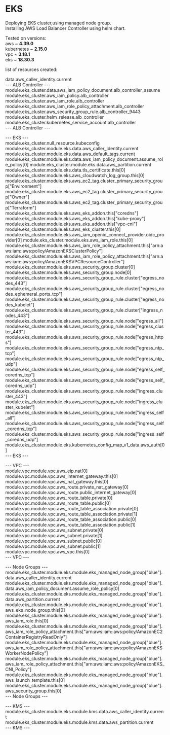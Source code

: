 # EKS
Deploying EKS cluster,using managed node group.  
Installing AWS Load Balancer Controller using helm chart.  

Tested on versions:  
aws ~ **4.39.0**  
kubernetes ~ **2.15.0**  
vpc ~ **3.18.1**  
eks ~ **18.30.3**  
  
list of resources created:  
  
data.aws_caller_identity.current  
--- ALB Controller ---  
module.eks_cluster.data.aws_iam_policy_document.alb_controller_assume  
module.eks_cluster.aws_iam_policy.alb_controller  
module.eks_cluster.aws_iam_role.alb_controller  
module.eks_cluster.aws_iam_role_policy_attachment.alb_controller  
module.eks_cluster.aws_security_group_rule.alb_controller_9443  
module.eks_cluster.helm_release.alb_controller  
module.eks_cluster.kubernetes_service_account.alb_controller  
--- ALB Controller ---  
  
--- EKS ---  
module.eks_cluster.null_resource.kubeconfig  
module.eks_cluster.module.eks.data.aws_caller_identity.current  
module.eks_cluster.module.eks.data.aws_default_tags.current
module.eks_cluster.module.eks.data.aws_iam_policy_document.assume_role_policy[0]
module.eks_cluster.module.eks.data.aws_partition.current
module.eks_cluster.module.eks.data.tls_certificate.this[0]
module.eks_cluster.module.eks.aws_cloudwatch_log_group.this[0]
module.eks_cluster.module.eks.aws_ec2_tag.cluster_primary_security_group["Environment"]
module.eks_cluster.module.eks.aws_ec2_tag.cluster_primary_security_group["Owner"]
module.eks_cluster.module.eks.aws_ec2_tag.cluster_primary_security_group["Terraform"]
module.eks_cluster.module.eks.aws_eks_addon.this["coredns"]
module.eks_cluster.module.eks.aws_eks_addon.this["kube-proxy"]
module.eks_cluster.module.eks.aws_eks_addon.this["vpc-cni"]
module.eks_cluster.module.eks.aws_eks_cluster.this[0]
module.eks_cluster.module.eks.aws_iam_openid_connect_provider.oidc_provider[0]
module.eks_cluster.module.eks.aws_iam_role.this[0]
module.eks_cluster.module.eks.aws_iam_role_policy_attachment.this["arn:aws:iam::aws:policy/AmazonEKSClusterPolicy"]
module.eks_cluster.module.eks.aws_iam_role_policy_attachment.this["arn:aws:iam::aws:policy/AmazonEKSVPCResourceController"]
module.eks_cluster.module.eks.aws_security_group.cluster[0]
module.eks_cluster.module.eks.aws_security_group.node[0]
module.eks_cluster.module.eks.aws_security_group_rule.cluster["egress_nodes_443"]
module.eks_cluster.module.eks.aws_security_group_rule.cluster["egress_nodes_ephemeral_ports_tcp"]
module.eks_cluster.module.eks.aws_security_group_rule.cluster["egress_nodes_kubelet"]
module.eks_cluster.module.eks.aws_security_group_rule.cluster["ingress_nodes_443"]
module.eks_cluster.module.eks.aws_security_group_rule.node["egress_all"]
module.eks_cluster.module.eks.aws_security_group_rule.node["egress_cluster_443"]
module.eks_cluster.module.eks.aws_security_group_rule.node["egress_https"]
module.eks_cluster.module.eks.aws_security_group_rule.node["egress_ntp_tcp"]
module.eks_cluster.module.eks.aws_security_group_rule.node["egress_ntp_udp"]
module.eks_cluster.module.eks.aws_security_group_rule.node["egress_self_coredns_tcp"]
module.eks_cluster.module.eks.aws_security_group_rule.node["egress_self_coredns_udp"]
module.eks_cluster.module.eks.aws_security_group_rule.node["ingress_cluster_443"]
module.eks_cluster.module.eks.aws_security_group_rule.node["ingress_cluster_kubelet"]
module.eks_cluster.module.eks.aws_security_group_rule.node["ingress_self_all"]
module.eks_cluster.module.eks.aws_security_group_rule.node["ingress_self_coredns_tcp"]
module.eks_cluster.module.eks.aws_security_group_rule.node["ingress_self_coredns_udp"]
module.eks_cluster.module.eks.kubernetes_config_map_v1_data.aws_auth[0]  
--- EKS ---  

--- VPC ---  
module.vpc.module.vpc.aws_eip.nat[0]  
module.vpc.module.vpc.aws_internet_gateway.this[0]  
module.vpc.module.vpc.aws_nat_gateway.this[0]  
module.vpc.module.vpc.aws_route.private_nat_gateway[0]  
module.vpc.module.vpc.aws_route.public_internet_gateway[0]  
module.vpc.module.vpc.aws_route_table.private[0]  
module.vpc.module.vpc.aws_route_table.public[0]  
module.vpc.module.vpc.aws_route_table_association.private[0]  
module.vpc.module.vpc.aws_route_table_association.private[1]  
module.vpc.module.vpc.aws_route_table_association.public[0]  
module.vpc.module.vpc.aws_route_table_association.public[1]  
module.vpc.module.vpc.aws_subnet.private[0]  
module.vpc.module.vpc.aws_subnet.private[1]  
module.vpc.module.vpc.aws_subnet.public[0]  
module.vpc.module.vpc.aws_subnet.public[1]  
module.vpc.module.vpc.aws_vpc.this[0]  
--- VPC ---  

--- Node Groups ---  
module.eks_cluster.module.eks.module.eks_managed_node_group["blue"].data.aws_caller_identity.current  
module.eks_cluster.module.eks.module.eks_managed_node_group["blue"].data.aws_iam_policy_document.assume_role_policy[0]  
module.eks_cluster.module.eks.module.eks_managed_node_group["blue"].data.aws_partition.current  
module.eks_cluster.module.eks.module.eks_managed_node_group["blue"].aws_eks_node_group.this[0]  
module.eks_cluster.module.eks.module.eks_managed_node_group["blue"].aws_iam_role.this[0]  
module.eks_cluster.module.eks.module.eks_managed_node_group["blue"].aws_iam_role_policy_attachment.this["arn:aws:iam::aws:policy/AmazonEC2ContainerRegistryReadOnly"]  
module.eks_cluster.module.eks.module.eks_managed_node_group["blue"].aws_iam_role_policy_attachment.this["arn:aws:iam::aws:policy/AmazonEKSWorkerNodePolicy"]  
module.eks_cluster.module.eks.module.eks_managed_node_group["blue"].aws_iam_role_policy_attachment.this["arn:aws:iam::aws:policy/AmazonEKS_CNI_Policy"]  
module.eks_cluster.module.eks.module.eks_managed_node_group["blue"].aws_launch_template.this[0]  
module.eks_cluster.module.eks.module.eks_managed_node_group["blue"].aws_security_group.this[0]  
--- Node Groups ---  

--- KMS ---  
module.eks_cluster.module.eks.module.kms.data.aws_caller_identity.current  
module.eks_cluster.module.eks.module.kms.data.aws_partition.current  
--- KMS ---  
